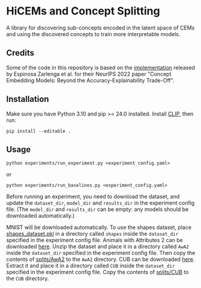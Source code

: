 # HiCEMs and Concept Splitting

A library for discovering sub-concepts encoded in the latent space of CEMs and using the discovered concepts to train more interpretable models.

## Credits

Some of the code in this repository is based on the [implementation](https://github.com/mateoespinosa/cem) released by Espinosa Zarlenga et al. for their NeurIPS 2022 paper "Concept Embedding Models: Beyond the Accuracy-Explainability Trade-Off".

## Installation


Make sure you have Python 3.10 and pip >= 24.0 installed.
Install [CLIP](https://github.com/openai/CLIP), then run:

`
    pip install --editable .
`

## Usage

`
    python experiments/run_experiment.py <experiment_config.yaml>
`

or

`
    python experiments/run_baselines.py <experiment_config.yaml>
`

Before running an experiment, you need to download the dataset, and update the `dataset_dir`, `model_dir` and `results_dir` in the experiment config file. (The `model_dir` and `results_dir` can be empty: any models should be downloaded automatically.)

 MNIST will be downloaded automatically. To use the shapes dataset, place [shapes_dataset.pkl](shapes_dataset.pkl) in a directory called `shapes` inside the `dataset_dir` specified in the experiment config file. Animals with Attributes 2 can be downloaded [here](https://cvml.ista.ac.at/AwA2/). Unzip the dataset and place it in a directory called `AwA2` inside the `dataset_dir` specified in the experiment config file. Then copy the contents of [splits/AwA2](splits/AwA2) to the `AwA2` directory. CUB can be downloaded [here](http://www.vision.caltech.edu/datasets/cub_200_2011/). Extract it and place it in a directory called `CUB` inside the `dataset_dir` specified in the experiment config file. Copy the contents of [splits/CUB](splits/CUB) to the `CUB` directory.
